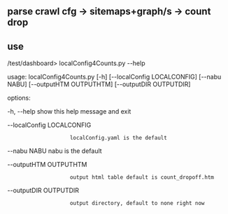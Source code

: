 ## parse crawl cfg -> sitemaps+graph/s -> count drop 

## use

/test/dashboard> localConfig4Counts.py --help

usage: localConfig4Counts.py [-h] [--localConfig LOCALCONFIG] [--nabu NABU] [--outputHTM OUTPUTHTM] [--outputDIR OUTPUTDIR]

options:

  -h, --help            show this help message and exit

  --localConfig LOCALCONFIG

                        localConfig.yaml is the default

  --nabu NABU           nabu is the default

  --outputHTM OUTPUTHTM

                        output html table default is count_dropoff.htm

  --outputDIR OUTPUTDIR

                        output directory, default to none right now 
